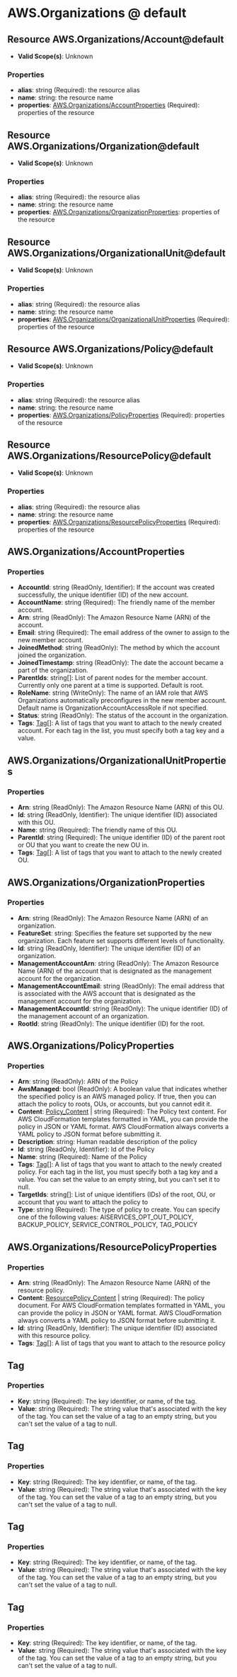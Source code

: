 # AWS.Organizations @ default

## Resource AWS.Organizations/Account@default
* **Valid Scope(s)**: Unknown
### Properties
* **alias**: string (Required): the resource alias
* **name**: string: the resource name
* **properties**: [AWS.Organizations/AccountProperties](#awsorganizationsaccountproperties) (Required): properties of the resource

## Resource AWS.Organizations/Organization@default
* **Valid Scope(s)**: Unknown
### Properties
* **alias**: string (Required): the resource alias
* **name**: string: the resource name
* **properties**: [AWS.Organizations/OrganizationProperties](#awsorganizationsorganizationproperties): properties of the resource

## Resource AWS.Organizations/OrganizationalUnit@default
* **Valid Scope(s)**: Unknown
### Properties
* **alias**: string (Required): the resource alias
* **name**: string: the resource name
* **properties**: [AWS.Organizations/OrganizationalUnitProperties](#awsorganizationsorganizationalunitproperties) (Required): properties of the resource

## Resource AWS.Organizations/Policy@default
* **Valid Scope(s)**: Unknown
### Properties
* **alias**: string (Required): the resource alias
* **name**: string: the resource name
* **properties**: [AWS.Organizations/PolicyProperties](#awsorganizationspolicyproperties) (Required): properties of the resource

## Resource AWS.Organizations/ResourcePolicy@default
* **Valid Scope(s)**: Unknown
### Properties
* **alias**: string (Required): the resource alias
* **name**: string: the resource name
* **properties**: [AWS.Organizations/ResourcePolicyProperties](#awsorganizationsresourcepolicyproperties) (Required): properties of the resource

## AWS.Organizations/AccountProperties
### Properties
* **AccountId**: string (ReadOnly, Identifier): If the account was created successfully, the unique identifier (ID) of the new account.
* **AccountName**: string (Required): The friendly name of the member account.
* **Arn**: string (ReadOnly): The Amazon Resource Name (ARN) of the account.
* **Email**: string (Required): The email address of the owner to assign to the new member account.
* **JoinedMethod**: string (ReadOnly): The method by which the account joined the organization.
* **JoinedTimestamp**: string (ReadOnly): The date the account became a part of the organization.
* **ParentIds**: string[]: List of parent nodes for the member account. Currently only one parent at a time is supported. Default is root.
* **RoleName**: string (WriteOnly): The name of an IAM role that AWS Organizations automatically preconfigures in the new member account. Default name is OrganizationAccountAccessRole if not specified.
* **Status**: string (ReadOnly): The status of the account in the organization.
* **Tags**: [Tag](#tag)[]: A list of tags that you want to attach to the newly created account. For each tag in the list, you must specify both a tag key and a value.

## AWS.Organizations/OrganizationalUnitProperties
### Properties
* **Arn**: string (ReadOnly): The Amazon Resource Name (ARN) of this OU.
* **Id**: string (ReadOnly, Identifier): The unique identifier (ID) associated with this OU.
* **Name**: string (Required): The friendly name of this OU.
* **ParentId**: string (Required): The unique identifier (ID) of the parent root or OU that you want to create the new OU in.
* **Tags**: [Tag](#tag)[]: A list of tags that you want to attach to the newly created OU.

## AWS.Organizations/OrganizationProperties
### Properties
* **Arn**: string (ReadOnly): The Amazon Resource Name (ARN) of an organization.
* **FeatureSet**: string: Specifies the feature set supported by the new organization. Each feature set supports different levels of functionality.
* **Id**: string (ReadOnly, Identifier): The unique identifier (ID) of an organization.
* **ManagementAccountArn**: string (ReadOnly): The Amazon Resource Name (ARN) of the account that is designated as the management account for the organization.
* **ManagementAccountEmail**: string (ReadOnly): The email address that is associated with the AWS account that is designated as the management account for the organization.
* **ManagementAccountId**: string (ReadOnly): The unique identifier (ID) of the management account of an organization.
* **RootId**: string (ReadOnly): The unique identifier (ID) for the root.

## AWS.Organizations/PolicyProperties
### Properties
* **Arn**: string (ReadOnly): ARN of the Policy
* **AwsManaged**: bool (ReadOnly): A boolean value that indicates whether the specified policy is an AWS managed policy. If true, then you can attach the policy to roots, OUs, or accounts, but you cannot edit it.
* **Content**: [Policy_Content](#policycontent) | string (Required): The Policy text content. For AWS CloudFormation templates formatted in YAML, you can provide the policy in JSON or YAML format. AWS CloudFormation always converts a YAML policy to JSON format before submitting it.
* **Description**: string: Human readable description of the policy
* **Id**: string (ReadOnly, Identifier): Id of the Policy
* **Name**: string (Required): Name of the Policy
* **Tags**: [Tag](#tag)[]: A list of tags that you want to attach to the newly created policy. For each tag in the list, you must specify both a tag key and a value. You can set the value to an empty string, but you can't set it to null.
* **TargetIds**: string[]: List of unique identifiers (IDs) of the root, OU, or account that you want to attach the policy to
* **Type**: string (Required): The type of policy to create. You can specify one of the following values: AISERVICES_OPT_OUT_POLICY, BACKUP_POLICY, SERVICE_CONTROL_POLICY, TAG_POLICY

## AWS.Organizations/ResourcePolicyProperties
### Properties
* **Arn**: string (ReadOnly): The Amazon Resource Name (ARN) of the resource policy.
* **Content**: [ResourcePolicy_Content](#resourcepolicycontent) | string (Required): The policy document. For AWS CloudFormation templates formatted in YAML, you can provide the policy in JSON or YAML format. AWS CloudFormation always converts a YAML policy to JSON format before submitting it.
* **Id**: string (ReadOnly, Identifier): The unique identifier (ID) associated with this resource policy.
* **Tags**: [Tag](#tag)[]: A list of tags that you want to attach to the resource policy

## Tag
### Properties
* **Key**: string (Required): The key identifier, or name, of the tag.
* **Value**: string (Required): The string value that's associated with the key of the tag. You can set the value of a tag to an empty string, but you can't set the value of a tag to null.

## Tag
### Properties
* **Key**: string (Required): The key identifier, or name, of the tag.
* **Value**: string (Required): The string value that's associated with the key of the tag. You can set the value of a tag to an empty string, but you can't set the value of a tag to null.

## Tag
### Properties
* **Key**: string (Required): The key identifier, or name, of the tag.
* **Value**: string (Required): The string value that's associated with the key of the tag. You can set the value of a tag to an empty string, but you can't set the value of a tag to null.

## Tag
### Properties
* **Key**: string (Required): The key identifier, or name, of the tag.
* **Value**: string (Required): The string value that's associated with the key of the tag. You can set the value of a tag to an empty string, but you can't set the value of a tag to null.

